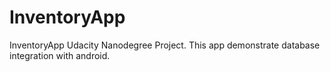 # InventoryApp
InventoryApp Udacity Nanodegree Project.
This app demonstrate database integration with android.

